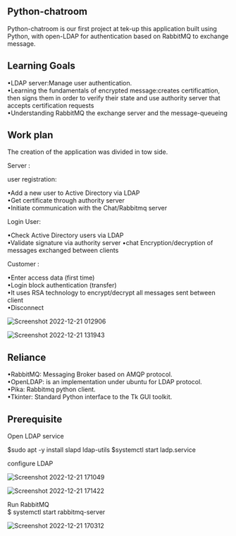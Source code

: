 

## Python-chatroom

Python-chatroom is our first project at tek-up this application built using Python, with open-LDAP for authentication based on RabbitMQ to exchange message.




## Learning Goals 
•LDAP server:Manage user authentication.   
•Learning the fundamentals of encrypted message:creates certificattion, then signs them in order to verify their state and use authority server that accepts certification requests    
•Understanding RabbitMQ the exchange server and the  message-queueing
## Work plan
The creation of the application was divided in tow side.

Server :   

user registration:    

•Add a new user to Active Directory via LDAP  
•Get certificate through authority server  
•Initiate communication with the Chat/Rabbitmq server

Login User:  

•Check Active Directory users via LDAP  
•Validate signature via authority server
•chat Encryption/decryption of messages exchanged between clients

Customer :

•Enter access data (first time)  
•Login block authentication (transfer)     
•It uses RSA technology to encrypt/decrypt all messages sent between client       
•Disconnect 

![Screenshot 2022-12-21 012906](https://user-images.githubusercontent.com/121107500/208949531-ed9b359c-baf8-43e9-bdb8-eb535358ba34.png)

![Screenshot 2022-12-21 131943](https://user-images.githubusercontent.com/121107500/208949893-1aff5111-496d-4565-a9fe-143e3c8c2058.png)

## Reliance

•RabbitMQ: Messaging Broker based on AMQP protocol.       
•OpenLDAP: is an implementation under ubuntu for LDAP protocol.  
•Pika: Rabbitmq python client.              
•Tkinter: Standard Python interface to the Tk GUI toolkit.


## Prerequisite

Open LDAP service 
 
$sudo apt -y install slapd ldap-utils 
$systemctl start ladp.service 

configure LDAP 


![Screenshot 2022-12-21 171049](https://user-images.githubusercontent.com/121107500/208950850-0966e7e2-af6f-4f0b-96ed-205e00465ff8.png)

![Screenshot 2022-12-21 171422](https://user-images.githubusercontent.com/121107500/208951504-1c8f0985-6d95-4357-aade-c7fdbe5a5746.png)




Run RabbitMQ  
$ systemctl start rabbitmq-server

![Screenshot 2022-12-21 170312](https://user-images.githubusercontent.com/121107500/208950223-118fb5cd-c8cd-4fd6-8117-f83a2179dc9e.png)

